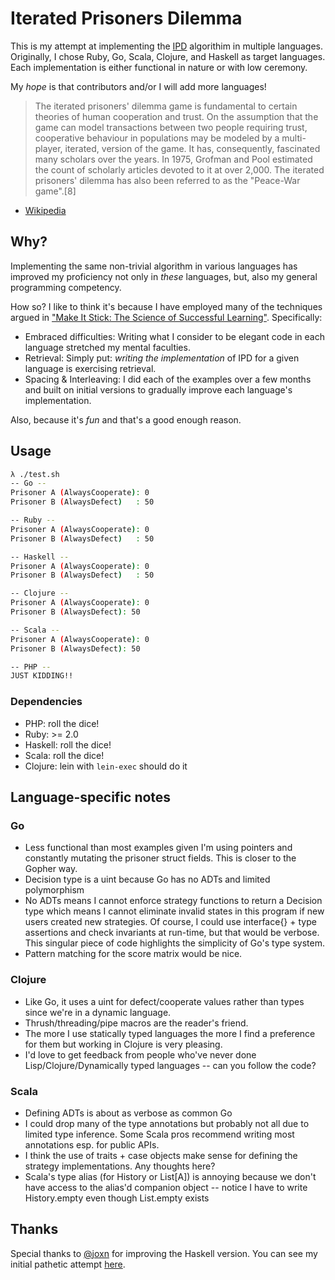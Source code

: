 # Iterated Prisoners Dilemma

This is my attempt at implementing the [IPD](http://en.wikipedia.org/wiki/Prisoner%27s_dilemma#The_iterated_prisoners.27_dilemma) algorithim in multiple languages. Originally, I chose Ruby, Go, Scala, Clojure, and Haskell as target languages. Each implementation is either functional in nature or with low ceremony.

My *hope* is that contributors and/or I will add more languages!

> The iterated prisoners' dilemma game is fundamental to certain theories of human cooperation and trust. On the assumption that the game can model transactions between two people requiring trust, cooperative behaviour in populations may be modeled by a multi-player, iterated, version of the game. It has, consequently, fascinated many scholars over the years. In 1975, Grofman and Pool estimated the count of scholarly articles devoted to it at over 2,000. The iterated prisoners' dilemma has also been referred to as the "Peace-War game".[8]
- [Wikipedia](http://en.wikipedia.org/wiki/Prisoner%27s_dilemma#The_iterated_prisoners.27_dilemma)

## Why?

Implementing the same non-trivial algorithm in various languages has
improved my proficiency not only in *these* languages, but, also my general
programming competency.

How so? I like to think it's because I have employed many of the
techniques argued in ["Make It Stick: The Science of Successful Learning"](http://www.amazon.com/Make-It-Stick-Successful-Learning/dp/0674729013).
Specifically:

* Embraced difficulties: Writing what I consider to be elegant code in
  each language stretched my mental faculties.
* Retrieval: Simply put: *writing the implementation* of IPD for a given
  language is exercising retrieval.
* Spacing & Interleaving: I did each of the examples over a few months
  and built on initial versions to gradually improve each language's
  implementation.

Also, because it's *fun* and that's a good enough reason.

## Usage

```bash
λ ./test.sh
-- Go --
Prisoner A (AlwaysCooperate): 0
Prisoner B (AlwaysDefect)   : 50

-- Ruby --
Prisoner A (AlwaysCooperate): 0
Prisoner B (AlwaysDefect)   : 50

-- Haskell --
Prisoner A (AlwaysCooperate): 0
Prisoner B (AlwaysDefect)   : 50

-- Clojure --
Prisoner A (AlwaysCooperate): 0
Prisoner B (AlwaysDefect): 50

-- Scala --
Prisoner A (AlwaysCooperate): 0
Prisoner B (AlwaysDefect): 50

-- PHP --
JUST KIDDING!!
```

### Dependencies

* PHP: roll the dice!
* Ruby: >= 2.0
* Haskell: roll the dice!
* Scala: roll the dice!
* Clojure: lein with `lein-exec` should do it

## Language-specific notes

### Go
* Less functional than most examples given I'm using pointers and constantly mutating the prisoner struct fields. This is closer to the Gopher way.
* Decision type is a uint because Go has no ADTs and limited polymorphism
* No ADTs means I cannot enforce strategy functions to return a Decision type which means I cannot eliminate invalid states in this program if new users created new strategies. Of course, I could use interface{} + type assertions and check invariants at run-time, but that would be verbose. This singular piece of code highlights the simplicity of Go's type system.
* Pattern matching for the score matrix would be nice.

### Clojure
* Like Go, it uses a uint for defect/cooperate values rather than types since we're in a dynamic language.
* Thrush/threading/pipe macros are the reader's friend.
* The more I use statically typed languages the more I find a preference for them but working in Clojure is very pleasing.
* I'd love to get feedback from people who've never done Lisp/Clojure/Dynamically typed languages -- can you follow the code?

### Scala
* Defining ADTs is about as verbose as common Go
* I could drop many of the type annotations but probably not all due to limited type inference. Some Scala pros recommend writing most annotations esp. for public APIs.
* I think the use of traits + case objects make sense for defining the strategy implementations. Any thoughts here?
* Scala's type alias (for History or List[A]) is annoying because we don't have access to the alias'd companion object -- notice I have to write History.empty even though List.empty exists

## Thanks

Special thanks to [@joxn](https://github.com/joxn) for improving the
Haskell version. You can see my initial pathetic attempt [here](https://gist.github.com/jpfuentes2/9317779#file-ipd-hs).
